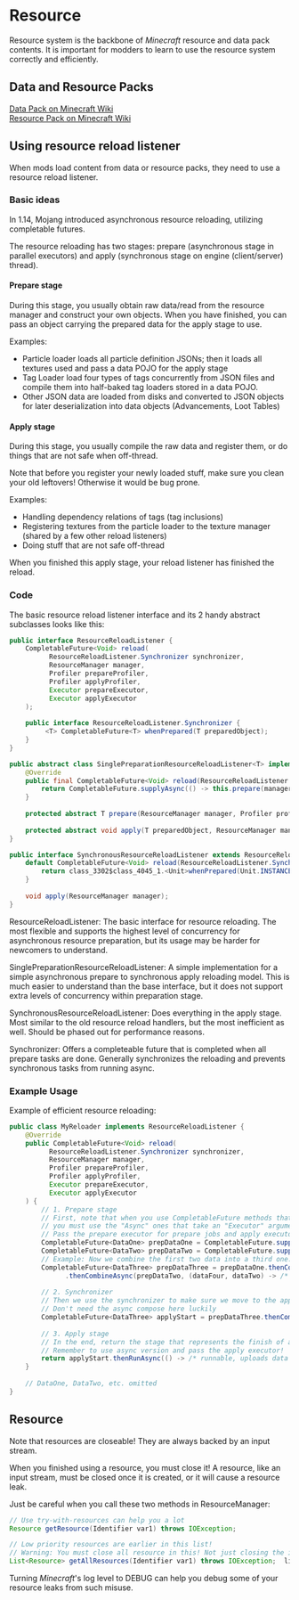# Resource

Resource system is the backbone of *Minecraft* resource and data pack
contents. It is important for modders to learn to use the resource
system correctly and efficiently.

## Data and Resource Packs

[Data Pack on Minecraft
Wiki](https://minecraft.gamepedia.com/Data_Pack)  
[Resource Pack on Minecraft
Wiki](https://minecraft.gamepedia.com/Resource_Pack)

## Using resource reload listener

When mods load content from data or resource packs, they need to use a
resource reload listener.

### Basic ideas

In 1.14, Mojang introduced asynchronous resource reloading, utilizing
completable futures.

The resource reloading has two stages: prepare (asynchronous stage in
parallel executors) and apply (synchronous stage on engine
(client/server) thread).

#### Prepare stage

During this stage, you usually obtain raw data/read from the resource
manager and construct your own objects. When you have finished, you can
pass an object carrying the prepared data for the apply stage to use.

Examples:

- Particle loader loads all particle definition JSONs; then it loads
  all textures used and pass a data POJO for the apply stage
- Tag Loader load four types of tags concurrently from JSON files and
  compile them into half-baked tag loaders stored in a data POJO.
- Other JSON data are loaded from disks and converted to JSON objects
  for later deserialization into data objects (Advancements, Loot
  Tables)

#### Apply stage

During this stage, you usually compile the raw data and register them,
or do things that are not safe when off-thread.

Note that before you register your newly loaded stuff, make sure you
clean your old leftovers! Otherwise it would be bug prone.

Examples:

- Handling dependency relations of tags (tag inclusions)
- Registering textures from the particle loader to the texture manager
  (shared by a few other reload listeners)
- Doing stuff that are not safe off-thread

When you finished this apply stage, your reload listener has finished
the reload.

### Code

The basic resource reload listener interface and its 2 handy abstract
subclasses looks like this:

```java
public interface ResourceReloadListener {
    CompletableFuture<Void> reload(
          ResourceReloadListener.Synchronizer synchronizer,
          ResourceManager manager,
          Profiler prepareProfiler,
          Profiler applyProfiler,
          Executor prepareExecutor,
          Executor applyExecutor
    );
    
    public interface ResourceReloadListener.Synchronizer {
         <T> CompletableFuture<T> whenPrepared(T preparedObject);
    }
}

public abstract class SinglePreparationResourceReloadListener<T> implements ResourceReloadListener {
    @Override
    public final CompletableFuture<Void> reload(ResourceReloadListener.Synchronizer class_3302$class_4045_1, ResourceManager manager, Profiler prepareProfiler, Profiler applyProfiler, Executor prepareExecutor, Executor applyExecutor) {
        return CompletableFuture.supplyAsync(() -> this.prepare(manager, prepareProfiler), prepareExecutor).thenCompose(ResourceReloadListener.Synchronizer::method_18352).thenAcceptAsync(object -> this.apply(object, manager, applyProfiler), applyExecutor);
    }
    
    protected abstract T prepare(ResourceManager manager, Profiler profiler);
    
    protected abstract void apply(T preparedObject, ResourceManager manager, Profiler profiler);
}

public interface SynchronousResourceReloadListener extends ResourceReloadListener {
    default CompletableFuture<Void> reload(ResourceReloadListener.Synchronizer class_3302$class_4045_1, ResourceManager manager, Profiler prepareProfiler, Profiler applyProfiler, Executor prepareExecutor, Executor applyExecutor) {
        return class_3302$class_4045_1.<Unit>whenPrepared(Unit.INSTANCE).thenRunAsync(() -> this.apply(manager), applyExecutor);
    }
    
    void apply(ResourceManager manager);
}
```

ResourceReloadListener: The basic interface for resource reloading. The
most flexible and supports the highest level of concurrency for
asynchronous resource preparation, but its usage may be harder for
newcomers to understand.

SinglePreparationResourceReloadListener: A simple implementation for a
simple asynchronous prepare to synchronous apply reloading model. This
is much easier to understand than the base interface, but it does not
support extra levels of concurrency within preparation stage.

SynchronousResourceReloadListener: Does everything in the apply stage.
Most similar to the old resource reload handlers, but the most
inefficient as well. Should be phased out for performance reasons.

Synchronizer: Offers a completeable future that is completed when all
prepare tasks are done. Generally synchronizes the reloading and
prevents synchronous tasks from running async.

### Example Usage

Example of efficient resource reloading:

```java
public class MyReloader implements ResourceReloadListener {
    @Override
    public CompletableFuture<Void> reload(
          ResourceReloadListener.Synchronizer synchronizer,
          ResourceManager manager,
          Profiler prepareProfiler,
          Profiler applyProfiler,
          Executor prepareExecutor,
          Executor applyExecutor
    ) {
        // 1. Prepare stage
        // First, note that when you use CompletableFuture methods that executes some code,
        // you must use the "Async" ones that take an "Executor" argument!
        // Pass the prepare executor for prepare jobs and apply executor for apply jobs
        CompletableFuture<DataOne> prepDataOne = CompletableFuture.supplyAsync(() -> /* supplier, prepares data one */, prepareExecutor);
        CompletableFuture<DataTwo> prepDataTwo = CompletableFuture.supplyAsync(() -> /* supplier, prepares data two */, prepareExecutor);
        // Example: Now we combine the first two data into a third one.
        CompletableFuture<DataThree> prepDataThree = prepDataOne.thenComposeAsync((dataOne) -> /* function, maps to data four */, prepareExecutor)
              .thenCombineAsync(prepDataTwo, (dataFour, dataTwo) -> /* bifunction, merges these two data to data three */, prepareExecutor);
        
        // 2. Synchronizer
        // Then we use the synchronizer to make sure we move to the apply stage
        // Don't need the async compose here luckily
        CompletableFuture<DataThree> applyStart = prepDataThree.thenCompose(synchronizer::whenPrepared);
        
        // 3. Apply stage
        // In the end, return the stage that represents the finish of apply stage
        // Remember to use async version and pass the apply executor!
        return applyStart.thenRunAsync(() -> /* runnable, uploads data three here */, applyExecutor);
    }
    
    // DataOne, DataTwo, etc. omitted
}
```

## Resource

Note that resources are closeable! They are always backed by an input
stream.

When you finished using a resource, you must close it! A resource, like
an input stream, must be closed once it is created, or it will cause a
resource leak.

Just be careful when you call these two methods in ResourceManager:

```java
// Use try-with-resources can help you a lot
Resource getResource(Identifier var1) throws IOException;

// Low priority resources are earlier in this list!
// Warning: You must close all resource in this! Not just closing the input stream, there is another input stream for the mcmeta file!
List<Resource> getAllResources(Identifier var1) throws IOException;  list!
```

Turning *Minecraft*'s log level to DEBUG can help you debug some of your
resource leaks from such misuse.
